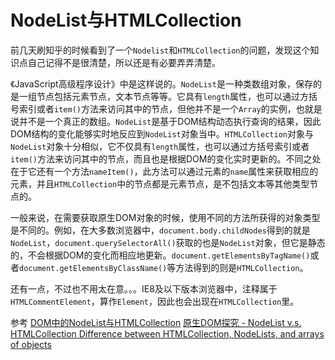 # NodeList与HTMLCollection

前几天刷知乎的时候看到了一个`Nodelist`和`HTMLCollection`的问题，发现这个知识点自己记得不是很清楚，所以还是有必要弄弄清楚。

《JavaScript高级程序设计》中是这样说的。`NodeList`是一种类数组对象，保存的是一组节点包括元素节点，文本节点等等。它具有`length`属性，也可以通过方括号索引或者`item()`方法来访问其中的节点，但他并不是一个`Array`的实例，也就是说并不是一个真正的数组。`NodeList`是基于DOM结构动态执行查询的结果，因此DOM结构的变化能够实时地反应到`NodeList`对象当中。`HTMLCollection`对象与`NodeList`对象十分相似，它不仅具有`length`属性，也可以通过方括号索引或者`item()`方法来访问其中的节点，而且也是根据DOM的变化实时更新的。不同之处在于它还有一个方法`nameItem()`，此方法可以通过元素的`name`属性来获取相应的元素，并且`HTMLCollection`中的节点都是元素节点，是不包括文本等其他类型节点的。

一般来说，在需要获取原生DOM对象的时候，使用不同的方法所获得的对象类型是不同的。例如，在大多数浏览器中，`document.body.childNodes`得到的就是`NodeList`，`document.querySelectorAll()`获取的也是`NodeList`对象，但它是静态的，不会根据DOM的变化而相应地更新。`document.getElementsByTagName()`或者`document.getElementsByClassName()`等方法得到的则是`HTMLCollection`。

还有一点，不过也不用太在意。。。IE8及以下版本浏览器中，注释属于`HTMLCommentElement`，算作`Element`，因此也会出现在`HTMLCollection`里。

参考
[DOM中的NodeList与HTMLCollection](http://www.cnblogs.com/summerTea/p/4943533.html)
[原生DOM探究 - NodeList v.s. HTMLCollection ](http://www.cnblogs.com/joyeecheung/p/4067927.html)
[Difference between HTMLCollection, NodeLists, and arrays of objects](http://stackoverflow.com/questions/15763358/difference-between-htmlcollection-nodelists-and-arrays-of-objects)



